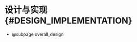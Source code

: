 设计与实现 {#DESIGN_IMPLEMENTATION}
====================================================


- @subpage overall_design

